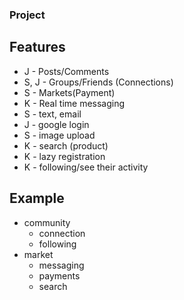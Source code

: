### Project 

## Features
* J - Posts/Comments
* S, J - Groups/Friends (Connections)
* S - Markets(Payment)
* K - Real time messaging
* S - text, email
* J - google login
* S - image upload
* K - search (product)
* K - lazy registration
* K - following/see their activity

## Example
* community 
	* connection
	* following
* market
	* messaging
	* payments
	* search